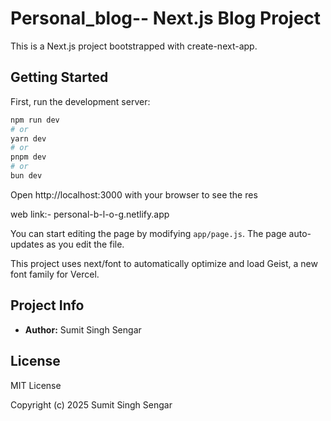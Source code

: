 # Personal_blog-- Next.js Blog Project

This is a Next.js project bootstrapped with create-next-app.

## Getting Started

First, run the development server:

```bash
npm run dev
# or
yarn dev
# or
pnpm dev
# or
bun dev
```

Open http://localhost:3000 with your browser to see the res


web link:- personal-b-l-o-g.netlify.app


You can start editing the page by modifying `app/page.js`. The page auto-updates as you edit the file.

This project uses next/font to automatically optimize and load Geist, a new font family for Vercel.

## Project Info

- **Author:** Sumit Singh Sengar

## License

MIT License

Copyright (c) 2025 Sumit Singh Sengar


